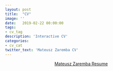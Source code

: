 ```yaml
---
layout: post
title:  "CV"
image: ''
date:   2019-02-22 00:00:00
tags:
- cv_tag
description: 'Interactive CV'
categories:
- cv_cat
twitter_text: 'Mateusz Zaremba CV'
---
```


<style>
.center {
  text-align: center;
}

.center p {
  line-height: 1.5;
  display: inline-block;
  vertical-align: middle;
}
</style>

<div class="center">
<object data="https://github.com/matzar/matzar.github.io/raw/master/pdf/Mateusz%20Zaremba%20Resume.pdf" type="application/pdf"  width="600" height="500">
  <a href="https://github.com/matzar/matzar.github.io/raw/master/pdf/Mateusz%20Zaremba%20Resume.pdf">Mateusz Zaremba Resume</a>
</object>
</div>





